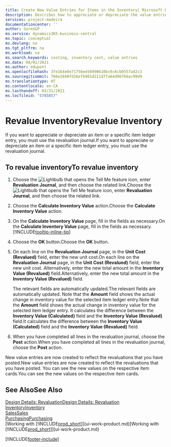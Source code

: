 ```yaml
---
title: Create New Value Entries for Items in the Inventory| Microsoft Docs
description: Describes how to appreciate or depreciate the value entries of one or more items in the inventory by posting their current, calculated value.
services: project-madeira
documentationcenter: ''
author: SorenGP
ms.service: dynamics365-business-central
ms.topic: conceptual
ms.devlang: na
ms.tgt_pltfrm: na
ms.workload: na
ms.search.keywords: costing, inventory cost, value entries
ms.date: 04/01/2021
ms.author: edupont
ms.openlocfilehash: 3fe164e6e71756ee56990610bc6c6cb0557ad2c3
ms.sourcegitcommit: 766e2840fd16efb901d211d7fa64d96766ac99d9
ms.translationtype: HT
ms.contentlocale: en-CA
ms.lasthandoff: 03/31/2021
ms.locfileid: "5785857"
---
```

# <a name="revalue-inventory"></a><span data-ttu-id="c8d8a-103">Revalue Inventory</span><span class="sxs-lookup"><span data-stu-id="c8d8a-103">Revalue Inventory</span></span>
<span data-ttu-id="c8d8a-104">If you want to appreciate or depreciate an item or a specific item ledger entry, you must use the revaluation journal.</span><span class="sxs-lookup"><span data-stu-id="c8d8a-104">If you want to appreciate or depreciate an item or a specific item ledger entry, you must use the revaluation journal.</span></span>

## <a name="to-revalue-inventory"></a><span data-ttu-id="c8d8a-105">To revalue inventory</span><span class="sxs-lookup"><span data-stu-id="c8d8a-105">To revalue inventory</span></span>
1. <span data-ttu-id="c8d8a-106">Choose the ![Lightbulb that opens the Tell Me feature](media/ui-search/search_small.png "Tell me what you want to do") icon, enter **Revaluation Journal**, and then choose the related link.</span><span class="sxs-lookup"><span data-stu-id="c8d8a-106">Choose the ![Lightbulb that opens the Tell Me feature](media/ui-search/search_small.png "Tell me what you want to do") icon, enter **Revaluation Journal**, and then choose the related link.</span></span>
2. <span data-ttu-id="c8d8a-107">Choose the **Calculate Inventory Value** action.</span><span class="sxs-lookup"><span data-stu-id="c8d8a-107">Choose the **Calculate Inventory Value** action.</span></span>
3. <span data-ttu-id="c8d8a-108">On the **Calculate Inventory Value** page, fill in the fields as necessary.</span><span class="sxs-lookup"><span data-stu-id="c8d8a-108">On the **Calculate Inventory Value** page, fill in the fields as necessary.</span></span> [!INCLUDE[tooltip-inline-tip](includes/tooltip-inline-tip_md.md)]
4. <span data-ttu-id="c8d8a-109">Choose the **OK** button.</span><span class="sxs-lookup"><span data-stu-id="c8d8a-109">Choose the **OK** button.</span></span>
5. <span data-ttu-id="c8d8a-110">On each line on the **Revaluation Journal** page, in the **Unit Cost (Revalued)** field, enter the new unit cost.</span><span class="sxs-lookup"><span data-stu-id="c8d8a-110">On each line on the **Revaluation Journal** page, in the **Unit Cost (Revalued)** field, enter the new unit cost.</span></span> <span data-ttu-id="c8d8a-111">Alternatively, enter the new total amount in the **Inventory Value (Revalued)** field.</span><span class="sxs-lookup"><span data-stu-id="c8d8a-111">Alternatively, enter the new total amount in the **Inventory Value (Revalued)** field.</span></span>

    <span data-ttu-id="c8d8a-112">The relevant fields are automatically updated.</span><span class="sxs-lookup"><span data-stu-id="c8d8a-112">The relevant fields are automatically updated.</span></span> <span data-ttu-id="c8d8a-113">Note that the **Amount** field shows the actual change in inventory value for the selected item ledger entry.</span><span class="sxs-lookup"><span data-stu-id="c8d8a-113">Note that the **Amount** field shows the actual change in inventory value for the selected item ledger entry.</span></span> <span data-ttu-id="c8d8a-114">It calculates the difference between the **Inventory Value (Calculated)** field and the **Inventory Value (Revalued)** field.</span><span class="sxs-lookup"><span data-stu-id="c8d8a-114">It calculates the difference between the **Inventory Value (Calculated)** field and the **Inventory Value (Revalued)** field.</span></span>
6. <span data-ttu-id="c8d8a-115">When you have completed all lines in the revaluation journal, choose the **Post** action.</span><span class="sxs-lookup"><span data-stu-id="c8d8a-115">When you have completed all lines in the revaluation journal, choose the **Post** action.</span></span>

<span data-ttu-id="c8d8a-116">New value entries are now created to reflect the revaluations that you have posted.</span><span class="sxs-lookup"><span data-stu-id="c8d8a-116">New value entries are now created to reflect the revaluations that you have posted.</span></span> <span data-ttu-id="c8d8a-117">You can see the new values on the respective item cards.</span><span class="sxs-lookup"><span data-stu-id="c8d8a-117">You can see the new values on the respective item cards.</span></span>

## <a name="see-also"></a><span data-ttu-id="c8d8a-118">See Also</span><span class="sxs-lookup"><span data-stu-id="c8d8a-118">See Also</span></span>
[<span data-ttu-id="c8d8a-119">Design Details: Revaluation</span><span class="sxs-lookup"><span data-stu-id="c8d8a-119">Design Details: Revaluation</span></span>](design-details-revaluation.md)  
[<span data-ttu-id="c8d8a-120">Inventory</span><span class="sxs-lookup"><span data-stu-id="c8d8a-120">Inventory</span></span>](inventory-manage-inventory.md)  
[<span data-ttu-id="c8d8a-121">Sales</span><span class="sxs-lookup"><span data-stu-id="c8d8a-121">Sales</span></span>](sales-manage-sales.md)  
[<span data-ttu-id="c8d8a-122">Purchasing</span><span class="sxs-lookup"><span data-stu-id="c8d8a-122">Purchasing</span></span>](purchasing-manage-purchasing.md)  
<span data-ttu-id="c8d8a-123">[Working with [!INCLUDE[prod_short](includes/prod_short.md)]](ui-work-product.md)</span><span class="sxs-lookup"><span data-stu-id="c8d8a-123">[Working with [!INCLUDE[prod_short](includes/prod_short.md)]](ui-work-product.md)</span></span>


[!INCLUDE[footer-include](includes/footer-banner.md)]